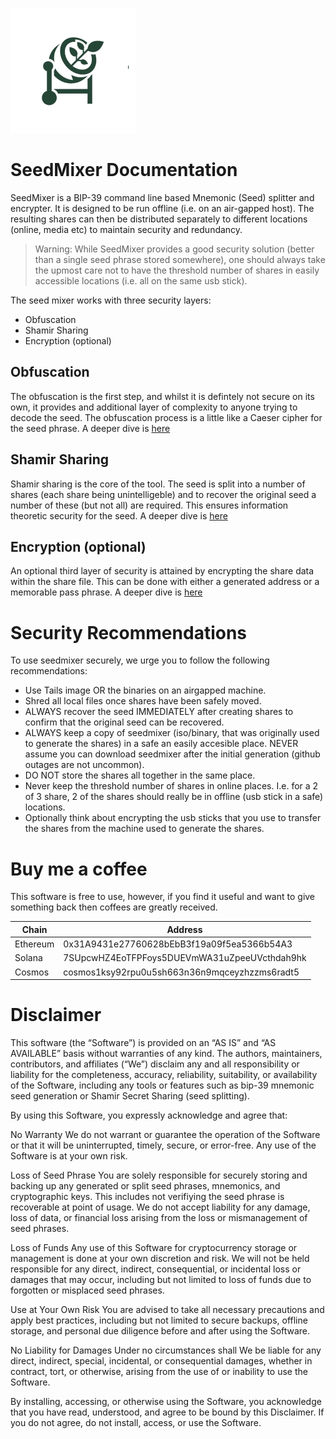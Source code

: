 ![SeedMixer Logo](./assets/Mixer-med.png)

# SeedMixer Documentation

SeedMixer is a BIP-39 command line based Mnemonic (Seed) splitter and encrypter. It is designed to be run offline (i.e. on an air-gapped host). The resulting shares can then be distributed separately to different locations (online, media etc) to maintain security and redundancy.

> Warning: While SeedMixer provides a good security solution (better than a single seed phrase stored somewhere), one should always take the upmost care not to have the threshold number of shares in easily accessible locations (i.e. all on the same usb stick).

The seed mixer works with three security layers:

- Obfuscation
- Shamir Sharing
- Encryption (optional)

## Obfuscation

The obfuscation is the first step, and whilst it is defintely not secure on its own, it provides and additional layer of complexity to anyone trying to decode the seed. The obfuscation process is a little like a Caeser cipher for the seed phrase. A deeper dive is [here](./methods/obfuscation.md)

## Shamir Sharing

Shamir sharing is the core of the tool. The seed is split into a number of shares (each share being unintelligeble) and to recover the original seed a number of these (but not all) are required. This ensures information theoretic security for the seed. A deeper dive is [here](./methods/shamir.md)

## Encryption (optional)

An optional third layer of security is attained by encrypting the share data within the share file. This can be done with either a generated address or a memorable pass phrase. A deeper dive is [here](./methods/encryption.md)

# Security Recommendations

To use seedmixer securely, we urge you to follow the following recommendations:

- Use Tails image OR the binaries on an airgapped machine.
- Shred all local files once shares have been safely moved.
- ALWAYS recover the seed IMMEDIATELY after creating shares to confirm that the original seed can be recovered.
- ALWAYS keep a copy of seedmixer (iso/binary, that was originally used to generate the shares) in a safe an easily accesible place. NEVER assume you can download seedmixer after the initial generation (github outages are not uncommon).
- DO NOT store the shares all together in the same place.
- Never keep the threshold number of shares in online places. I.e. for a 2 of 3 share, 2 of the shares should really be in offline (usb stick in a safe) locations.
- Optionally think about encrypting the usb sticks that you use to transfer the shares from the machine used to generate the shares.

# Buy me a coffee

This software is free to use, however, if you find it useful and want to give something back then coffees are greatly received.

| Chain    | Address                                       |
| -------- | --------------------------------------------- |
| Ethereum | 0x31A9431e27760628bEbB3f19a09f5ea5366b54A3    |
| Solana   | 7SUpcwHZ4EoTFPFoys5DUEVmWA31uZpeeUVcthdah9hk  |
| Cosmos   | cosmos1ksy92rpu0u5sh663n36n9mqceyzhzzms6radt5 |

# Disclaimer

This software (the “Software”) is provided on an “AS IS” and “AS AVAILABLE” basis without warranties of any kind. The authors, maintainers, contributors, and affiliates (“We”) disclaim any and all responsibility or liability for the completeness, accuracy, reliability, suitability, or availability of the Software, including any tools or features such as bip-39 mnemonic seed generation or Shamir Secret Sharing (seed splitting).

By using this Software, you expressly acknowledge and agree that:

No Warranty
We do not warrant or guarantee the operation of the Software or that it will be uninterrupted, timely, secure, or error-free. Any use of the Software is at your own risk.

Loss of Seed Phrase
You are solely responsible for securely storing and backing up any generated or split seed phrases, mnemonics, and cryptographic keys. This includes not verifiying the seed phrase is recoverable at point of usage. We do not accept liability for any damage, loss of data, or financial loss arising from the loss or mismanagement of seed phrases.

Loss of Funds
Any use of this Software for cryptocurrency storage or management is done at your own discretion and risk. We will not be held responsible for any direct, indirect, consequential, or incidental loss or damages that may occur, including but not limited to loss of funds due to forgotten or misplaced seed phrases.

Use at Your Own Risk
You are advised to take all necessary precautions and apply best practices, including but not limited to secure backups, offline storage, and personal due diligence before and after using the Software.

No Liability for Damages
Under no circumstances shall We be liable for any direct, indirect, special, incidental, or consequential damages, whether in contract, tort, or otherwise, arising from the use of or inability to use the Software.

By installing, accessing, or otherwise using the Software, you acknowledge that you have read, understood, and agree to be bound by this Disclaimer. If you do not agree, do not install, access, or use the Software.
